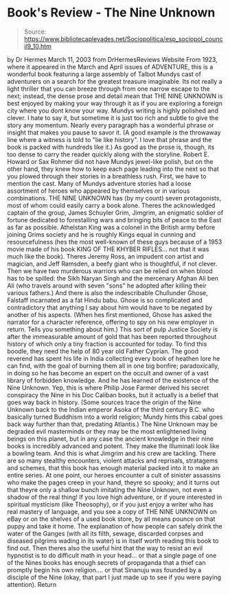 # Book's Review - The Nine Unknown

> Source: https://www.bibliotecapleyades.net/Sociopolitica/esp_sociopol_council9_10.htm

by Dr Hermes
March 11, 2003
from DrHermesReviews Website
From 1923, where it appeared in the March and April issues of ADVENTURE, this is a wonderful book featuring a large assembly of Talbot Mundys cast of adventurers on a search for the greatest treasure imaginable. Its not really a light thriller that you can breeze through from one narrow escape to the next; instead, the dense prose and detail mean that THE NINE UNKNOWN is best enjoyed by making your way through it as if you are exploring a foreign city where you dont know your way. Mundys writing is highly polished and clever. I hate to say it, but sometime it is just too rich and subtle to give the story any momentum. Nearly every paragraph has a wonderful phrase or insight that makes you pause to savor it. (A good example is the throwaway line where a witness is told to "lie like history". I love that phrase and the book is packed with hundreds like it.) As good as the prose is, though, its too dense to carry the reader quickly along with the storyline. Robert E. Howard or Sax Rohmer did not have Mundys jewel-like polish, but on the other hand, they knew how to keep each page leading into the next so that you plowed through their stories in a breathless rush. First, we have to mention the cast. Many of Mundys adventure stories had a loose assortment of heroes who appeared by themselves or in various combinations. THE NINE UNKNOWN has (by my count) seven protagonists, most of whom could easily carry a book alone. Theres the acknowledged captain of the group, James Schuyler Grim, Jimgrim, an enigmatic soldier of fortune dedicated to forestalling wars and bringing bits of peace to the East as far as possible.
Athelstan King was a colonel in the British army before joining Grims society and he is roughly Kings equal in cunning and resourcefulness (hes the most well-known of these guys because of a 1953 movie made of his book KING OF THE KHYBER RIFLES... not that it was much like the book). Theres Jeremy Ross, an impudent con artist and magician, and Jeff Ramsden, a beefy giant who is thoughtful, if not clever. Then we have two murderous warriors who can be relied on when blood has to be spilled: the Sikh Naryan Singh and the mercenary Afghan Ali ben Ali (who travels around with seven "sons" he adopted after killing their various fathers.) And there is also the indescribable Chullunder Ghose, Falstaff incarnated as a fat Hindu babu. Ghose is so complicated and contradictory that anything I say about him would have to be negated by another of his aspects. (When hes first mentioned, Ghose has asked the narrator for a character reference, offering to spy on his new employer in return. Tells you something about him.) This sort of pulp Justice Society is after the immeasurable amount of gold that has been reported throughout history of which only a tiny fraction is accounted for today. To find this boodle, they need the help of 80 year old Father Cyprian. The good reverend has spent his life in India collecting every book of heathen lore he can find, with the goal of burning them all in one big bonfire; paradoxically, in doing so he has become an expert on the occult and owner of a vast library of forbidden knowledge. And he has learned of the existence of the Nine Unknown. Yep, this is where Philip Jose Farmer derived his secret conspiracy the Nine in his Doc Caliban books, but it actually is a belief that goes way back in history. (Some sources trace the origin of the Nine Unknown back to the Indian emperor Asoka of the third century B.C. who basically turned Buddhism into a world religion; Mundy hints this cabal goes back way further than that, predating Atlantis.) The Nine Unknown may be degraded evil masterminds or they may be the most enlightened living beings on this planet, but in any case the ancient knowledge in their nine books is incredibly advanced and potent. They make the Illuminati look like a bowling team. And this is what Jimgrim and his crew are tackling. There are so many stealthy encounters, violent attacks and reprisals, stratagems and schemes, that this book has enough material packed into it to make an entire series. At one point, our heroes encounter a cult of sinister assassins who make the pages creep in your hand, theyre so spooky; and it turns out that theyre only a shallow bunch imitating the Nine Unknown, not even a shadow of the real thing! If you love high adventure, or if youre interested in spiritual mysticism (like Theosophy), or if you just enjoy a writer who has real mastery of language, and you see a copy of THE NINE UNKNOWN on eBay or on the shelves of a used book store, by all means pounce on that puppy and take it home. The explanation of how people can safely drink the water of the Ganges (with all its filth, sewage, discarded corpses and diseased pilgrims wading in its water) is in itself worth reading this book to find out.
Then theres also the useful hint that the way to resist an evil hypnotist is to do difficult math in your head... or that a single page of one of the Nines books has enough secrets of propaganda that a thief can promptly begin his own religion.... or that Sinanuju was founded by a disciple of the Nine (okay, that part I just made up to see if you were paying attention).
Return
